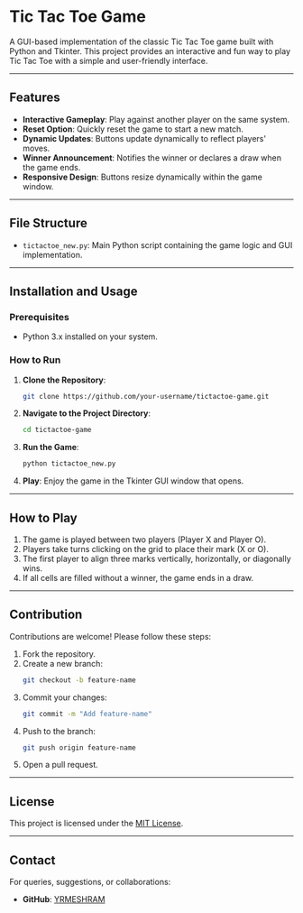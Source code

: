 # Tic Tac Toe Game 

A GUI-based implementation of the classic Tic Tac Toe game built with Python and Tkinter. This project provides an interactive and fun way to play Tic Tac Toe with a simple and user-friendly interface.

---

## Features

- **Interactive Gameplay**: Play against another player on the same system.
- **Reset Option**: Quickly reset the game to start a new match.
- **Dynamic Updates**: Buttons update dynamically to reflect players' moves.
- **Winner Announcement**: Notifies the winner or declares a draw when the game ends.
- **Responsive Design**: Buttons resize dynamically within the game window.

---

## File Structure

- `tictactoe_new.py`: Main Python script containing the game logic and GUI implementation.

---

## Installation and Usage

### Prerequisites

- Python 3.x installed on your system.

### How to Run

1. **Clone the Repository**:
   ```bash
   git clone https://github.com/your-username/tictactoe-game.git
   ```

2. **Navigate to the Project Directory**:
   ```bash
   cd tictactoe-game
   ```

3. **Run the Game**:
   ```bash
   python tictactoe_new.py
   ```

4. **Play**:
   Enjoy the game in the Tkinter GUI window that opens.

---

## How to Play

1. The game is played between two players (Player X and Player O).
2. Players take turns clicking on the grid to place their mark (X or O).
3. The first player to align three marks vertically, horizontally, or diagonally wins.
4. If all cells are filled without a winner, the game ends in a draw.

---

## Contribution

Contributions are welcome! Please follow these steps:

1. Fork the repository.
2. Create a new branch:
   ```bash
   git checkout -b feature-name
   ```
3. Commit your changes:
   ```bash
   git commit -m "Add feature-name"
   ```
4. Push to the branch:
   ```bash
   git push origin feature-name
   ```
5. Open a pull request.

---

## License

This project is licensed under the [MIT License](LICENSE).

---

## Contact

For queries, suggestions, or collaborations:

- **GitHub**: [YRMESHRAM](https://github.com/YRMESHRAM)



